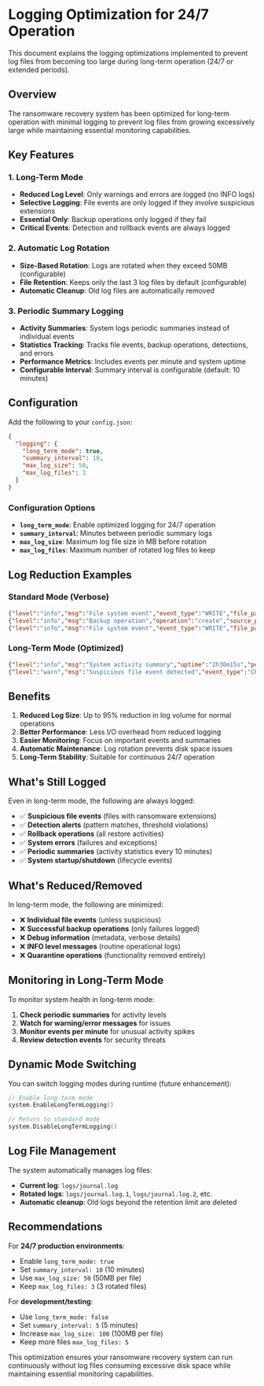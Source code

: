 # Logging Optimization for 24/7 Operation

This document explains the logging optimizations implemented to prevent log files from becoming too large during long-term operation (24/7 or extended periods).

## Overview

The ransomware recovery system has been optimized for long-term operation with minimal logging to prevent log files from growing excessively large while maintaining essential monitoring capabilities.

## Key Features

### 1. **Long-Term Mode**
- **Reduced Log Level**: Only warnings and errors are logged (no INFO logs)
- **Selective Logging**: File events are only logged if they involve suspicious extensions
- **Essential Only**: Backup operations only logged if they fail
- **Critical Events**: Detection and rollback events are always logged

### 2. **Automatic Log Rotation**
- **Size-Based Rotation**: Logs are rotated when they exceed 50MB (configurable)
- **File Retention**: Keeps only the last 3 log files by default (configurable)
- **Automatic Cleanup**: Old log files are automatically removed

### 3. **Periodic Summary Logging**
- **Activity Summaries**: System logs periodic summaries instead of individual events
- **Statistics Tracking**: Tracks file events, backup operations, detections, and errors
- **Performance Metrics**: Includes events per minute and system uptime
- **Configurable Interval**: Summary interval is configurable (default: 10 minutes)

## Configuration

Add the following to your `config.json`:

```json
{
  "logging": {
    "long_term_mode": true,
    "summary_interval": 10,
    "max_log_size": 50,
    "max_log_files": 3
  }
}
```

### Configuration Options

- **`long_term_mode`**: Enable optimized logging for 24/7 operation
- **`summary_interval`**: Minutes between periodic summary logs
- **`max_log_size`**: Maximum log file size in MB before rotation
- **`max_log_files`**: Maximum number of rotated log files to keep

## Log Reduction Examples

### Standard Mode (Verbose)
```json
{"level":"info","msg":"File system event","event_type":"WRITE","file_path":"./demo-folder/file.txt","time":"2024-01-15 10:30:45"}
{"level":"info","msg":"Backup operation","operation":"create","source_path":"./demo-folder/file.txt","success":true,"time":"2024-01-15 10:30:45"}
{"level":"info","msg":"File system event","event_type":"WRITE","file_path":"./demo-folder/file2.txt","time":"2024-01-15 10:30:46"}
```

### Long-Term Mode (Optimized)
```json
{"level":"info","msg":"System activity summary","uptime":"2h30m15s","period":"10m0s","file_events":1247,"backup_operations":1247,"detection_events":0,"rollback_events":0,"errors":0,"events_per_minute":124.7,"time":"2024-01-15 10:40:45"}
{"level":"warn","msg":"Suspicious file event detected","event_type":"CREATE","file_path":"./demo-folder/document.txt.locked","time":"2024-01-15 10:41:22"}
```

## Benefits

1. **Reduced Log Size**: Up to 95% reduction in log volume for normal operations
2. **Better Performance**: Less I/O overhead from reduced logging
3. **Easier Monitoring**: Focus on important events and summaries
4. **Automatic Maintenance**: Log rotation prevents disk space issues
5. **Long-Term Stability**: Suitable for continuous 24/7 operation

## What's Still Logged

Even in long-term mode, the following are always logged:

- ✅ **Suspicious file events** (files with ransomware extensions)
- ✅ **Detection alerts** (pattern matches, threshold violations)
- ✅ **Rollback operations** (all restore activities)
- ✅ **System errors** (failures and exceptions)
- ✅ **Periodic summaries** (activity statistics every 10 minutes)
- ✅ **System startup/shutdown** (lifecycle events)

## What's Reduced/Removed

In long-term mode, the following are minimized:

- ❌ **Individual file events** (unless suspicious)
- ❌ **Successful backup operations** (only failures logged)
- ❌ **Debug information** (metadata, verbose details)
- ❌ **INFO level messages** (routine operational logs)
- ❌ **Quarantine operations** (functionality removed entirely)

## Monitoring in Long-Term Mode

To monitor system health in long-term mode:

1. **Check periodic summaries** for activity levels
2. **Watch for warning/error messages** for issues
3. **Monitor events per minute** for unusual activity spikes
4. **Review detection events** for security threats

## Dynamic Mode Switching

You can switch logging modes during runtime (future enhancement):

```go
// Enable long-term mode
system.EnableLongTermLogging()

// Return to standard mode
system.DisableLongTermLogging()
```

## Log File Management

The system automatically manages log files:

- **Current log**: `logs/journal.log`
- **Rotated logs**: `logs/journal.log.1`, `logs/journal.log.2`, etc.
- **Automatic cleanup**: Old logs beyond the retention limit are deleted

## Recommendations

For **24/7 production environments**:
- Enable `long_term_mode: true`
- Set `summary_interval: 10` (10 minutes)
- Use `max_log_size: 50` (50MB per file)
- Keep `max_log_files: 3` (3 rotated files)

For **development/testing**:
- Use `long_term_mode: false`
- Set `summary_interval: 5` (5 minutes)
- Increase `max_log_size: 100` (100MB per file)
- Keep more files `max_log_files: 5`

This optimization ensures your ransomware recovery system can run continuously without log files consuming excessive disk space while maintaining essential monitoring capabilities. 